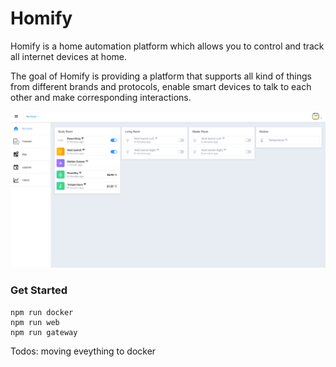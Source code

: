# Homify
Homify is a home automation platform which allows you to control and track all internet devices at home.

The goal of Homify is providing a platform that supports all kind of things from different brands and protocols, enable smart devices to talk to each other and make corresponding interactions.

<img src="./screenshots/desktop1.png" width="1000" alt="Screenshot"/>

### Get Started

```
npm run docker
npm run web
npm run gateway

```
Todos: moving eveything to docker

